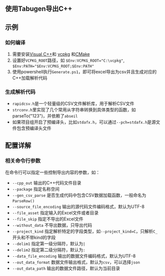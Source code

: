 ## 使用Tabugen导出C++


## 示例

### 如何编译

1. 需要安装[Visual C++](https://www.visualstudio.com)和 [vcpkg](https://github.com/microsoft/vcpkg) 和[CMake](https://cmake.org/download)
2. 设置好`VCPKG_ROOT`路径，如 `$Env:VCPKG_ROOT="C:\vcpkg"`, `$Env:PATH="$Env:VCPKG_ROOT;$Env:PATH"`
3. 使用powershell执行`Generate.ps1`，即可将excel导出为csv并且生成对应的C++加载解析代码

### 生成解析代码

* `rapidcsv.h`是一个轻量级的CSV文件解析库，用于解析CSV文件
* `strconv.h`里实现了几个常用从字符串转换到具体类型的函数，如parseTo<int>("123")，并依赖了`abseil`
* 如果项目组开启了预编译头，比如`stdafx.h`，可以通过`--pch=stdafx.h`是源文件包含预编译头文件


## 配置详解


### 相关命令行参数

在命令行可以指定一些控制导出内容的参数，如：

* `--cpp_out` 输出的C++代码文件目录
* `--package` 指定名称空间
* `--gen_csv_parse` 是否生成代码中包含CSV数据加载函数，一般命名为`ParseRow()`
* `--source_file_encoding` 输出的源代码文件编码格式，默认为UTF-8
* `--file_asset` 指定输入的Excel文件或者目录
* `--file_skip` 指定不导出的Excel文件
* `--without_data` 不导出数据，只导出代码
* `--project_kind` 指定解析特定的字段类型，如`--project_kind=C`，只解析`C_`开头和不带kind的字段
* `--delim1` 指定第一级分隔符，默认为`|`
* `--delim2` 指定第二级分隔符，默认为`:`
* `--data_file_encoding` 输出的数据文件编码格式，默认为UTF-8
* `--out_data_format` 数据文件输出格式，默认为`csv`，可以选择`json`
* `--out_data_path` 输出的数据文件路径，默认为当前目录
